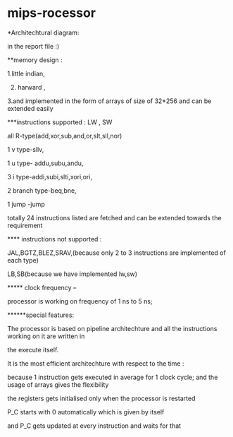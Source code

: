# mips-rocessor

*Architechtural diagram:

in the report file :)

**memory design :
 
1.little indian,

2. harward ,

3.and implemented in the form of arrays of size of 32*256 and can be extended easily


***instructions supported : LW , SW 

all R-type(add,xor,sub,and,or,slt,sll,nor)

1 v type-sllv,

1 u type- addu,subu,andu,

3 i type-addi,subi,slti,xori,ori,

2 branch type-beq,bne,

1 jump -jump

totally 24 instructions listed are fetched and can be extended towards the requirement

**** instructions not supported :

 JAL,BGTZ,BLEZ,SRAV,(because only 2 to 3 instructions are implemented of each type)


LB,SB(because we have implemented lw,sw)


***** clock frequency – 

processor is working on frequency of 1 ns to 5 ns;


******special features: 

The processor is based on pipeline architechture and all the instructions working on it are written in 

the execute itself.

It is the most efficient architechture with respect to the time :

because 1 instruction gets executed in average for 1 clock cycle;
and the usage of arrays gives the flexibility

the registers gets initialised only when the processor is restarted

P_C starts with 0 automatically which is given by itself

and P_C gets updated at every instruction and waits for that
